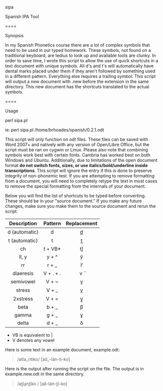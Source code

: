 sipa

Spanish IPA Tool

====

Synopsis

In my Spanish Phonetics course there are a lot of complex symbols that need to be used
in our typed homework. These symbols, not found on a traditional keyboard,
are tedius to look up and available tools are clunky. In order to save time, I 
wrote this script to allow the use of quick shortcuts in a text document with unique symbols. 
All d's and t's will automatically have dental marks placed under them if they aren't
followed by something used in a different pattern. Everything else 
requires a trailing symbol. This script will output a new document with .new before the
extension in the same directory. This new document has the shortcuts translated 
to the actual symbols.

====

Usage

perl sipa.pl <source document>

ie:
perl sipa.pl /home/brhoades/spanish/0.2.1.odt

This script will only function on odt files. These files can be saved with Word 2007+ and 
natively with any version of Open/Libre Office, but
the script must be ran on cygwin or Linux. Please also note that combining symbols work best
with certain fonts. Cambria has worked best on both Windows and Ubuntu. Additionally, due to
limitations of the open document format **do not switch fonts, sizes, or use italics/bold/underline
inside transcriptions**. This script will ignore the entry if this is done to preserve
integrity of non-phonemic test. If you are attempting to remove formatting
from a document, you will need to completely retype the text in most cases to remove the 
special formatting from the internals of your document.

Below you will find the list of shortcuts to be typed before converting. These should be in your
"source document." If you make any future changes, make sure you make them to the source document 
and rerun the script. 
 
| Description   | Pattern  | Replacement |
|:-------------:|:--------:|:-----------:|
| d (automatic) | d        | d̪           |
| t (automatic) | t        | t̪           |
| ch            | t + VB*  | tʃ          |
| ll, y         | y + ^    | y̌           |
| rr            | r + _    | r̅           |
| diaeresis     | V + . + .| v	̈          |
| semivowel     | V + ~    | v̰           |
| stress        | V + _    | v̲           |
| 2xstress      | V + =    | v̳           |
| beta          | b + _    | β           |
| gamma         | g + _    | ɣ           |
| delta         | d + _    | ẟ           |

* VB is equivalent to |
* V denotes any vowel

Here is some text in an example document, example.odt:

> /atla_ntiko/   [ad_-lán-ti-ko]

Here is the output after running the script on the file. The output is in example.new.odt 
in the same directory.

> /at̪la̲nt̪iko   /  [aẟ-lán-t̪i-ko]
